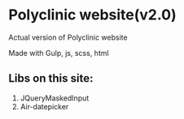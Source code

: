 # Polyclinic website(v2.0)

Actual version of Polyclinic website

Made with Gulp, js, scss, html

<h2>Libs on this site:</h2>
<ol>
    <li>JQueryMaskedInput</li>
    <li>Air-datepicker</li>
</ol>